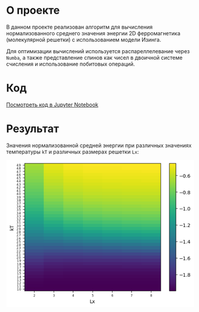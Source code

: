 # О проекте

В данном проекте реализован алгоритм для вычисления нормализованного среднего значения энергии 2D ферромагнетика (молекулярной решетки) с использованием модели Изинга.

Для оптимизации вычислений используется распареллелевание через `Numba`, а также представление спинов как чисел в двоичной системе счисления и использование побитовых операций.


# Код

[Посмотреть код в Jupyter Notebook](task.ipynb)

# Результат

Значения нормализованной средней энергии при различных значениях температуры `kT` и различных размерах решетки `Lx`:

![img.png](images/img.png)
